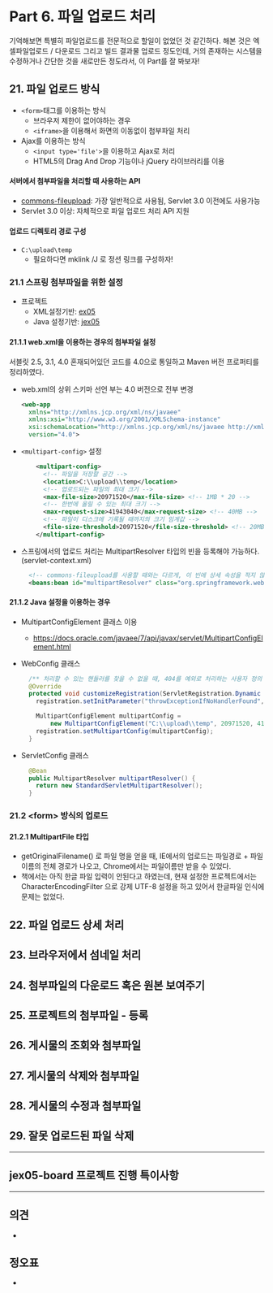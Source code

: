 # Part 6. 파일 업로드 처리

기억해보면 특별히 파일업로드를 전문적으로 할일이 없었던 것 같긴하다. 해본 것은 엑셀파일업로드 / 다운로드 그리고 빌드 결과물 업로드 정도인데, 거의 존재하는 시스템을 수정하거나 간단한 것을 새로만든 정도라서, 이 Part를 잘 봐보자!



## 21. 파일 업로드 방식

* `<form>`태그를 이용하는 방식
  * 브라우저 제한이 없어야하는 경우
  * `<iframe>`을 이용해서 화면의 이동없이 첨부파일 처리
* Ajax를 이용하는 방식
  * `<input type='file'>`을 이용하고 Ajax로 처리
  * HTML5의 Drag And Drop 기능이나 jQuery 라이브러리를 이용



#### 서버에서 첨부파일을 처리할 때 사용하는 API

* [commons-fileupload](https://commons.apache.org/proper/commons-fileupload/): 가장 일반적으로 사용됨, Servlet 3.0 이전에도 사용가능
* Servlet 3.0 이상: 자체적으로 파일 업로드 처리 API 지원



#### 업로드 디렉토리 경로 구성

* `C:\upload\temp`
  * 필요하다면 mklink /J 로 정션 링크를 구성하자!



### 21.1 스프링 첨부파일을 위한 설정

* 프로젝트
  * XML설정기반: [ex05](ex05)
  * Java 설정기반: [jex05](jex05)

#### 21.1.1 web.xml을 이용하는 경우의 첨부파일 설정

서블릿 2.5, 3.1, 4.0 혼재되어있던 코드를 4.0으로 통일하고 Maven 버전 프로퍼티를 정리하였다.

* web.xml의 상위 스키마 선언 부는 4.0 버전으로 전부 변경

  ```xml
  <web-app
    xmlns="http://xmlns.jcp.org/xml/ns/javaee"
    xmlns:xsi="http://www.w3.org/2001/XMLSchema-instance"
    xsi:schemaLocation="http://xmlns.jcp.org/xml/ns/javaee http://xmlns.jcp.org/xml/ns/javaee/web-app_4_0.xsd"
    version="4.0">
  ```

* `<multipart-config>` 설정

  ```xml
      <multipart-config>
        <!-- 파일을 저장할 공간 -->
        <location>C:\\upload\\temp</location>
        <!-- 업로드되는 파일의 최대 크기 -->
        <max-file-size>20971520</max-file-size> <!-- 1MB * 20 -->
        <!-- 한번에 올릴 수 있는 최대 크기 -->
        <max-request-size>41943040</max-request-size> <!-- 40MB -->
        <!-- 파일이 디스크에 기록될 때까지의 크기 임계값 -->
        <file-size-threshold>20971520</file-size-threshold> <!-- 20MB -->
      </multipart-config>
  ```

* 스프링에서의 업로드 처리는 MultipartResolver 타입의 빈을 등록해야 가능하다. (servlet-context.xml)

  ```xml
  	<!-- commons-fileupload를 사용할 때와는 다르게, 이 빈에 상세 속성을 적지 않고, web.xml에 정의된 값을 따르는 것 같다. -->
  	<beans:bean id="multipartResolver" class="org.springframework.web.multipart.support.StandardServletMultipartResolver" />
  
  ```

  

#### 21.1.2 Java 설정을 이용하는 경우

* MultipartConfigElement 클래스 이용
  * https://docs.oracle.com/javaee/7/api/javax/servlet/MultipartConfigElement.html

* WebConfig 클래스

  ```java
    /** 처리할 수 있는 핸들러를 찾을 수 없을 때, 404를 예외로 처리하는 사용자 정의 설정 서블릿 3.0 이상에서 설정 가능. */
    @Override
    protected void customizeRegistration(ServletRegistration.Dynamic registration) {
      registration.setInitParameter("throwExceptionIfNoHandlerFound", "true");
  
      MultipartConfigElement multipartConfig =
          new MultipartConfigElement("C:\\upload\\temp", 20971520, 41943040, 20971520);
      registration.setMultipartConfig(multipartConfig);
    }
  ```

* ServletConfig 클래스

  ```java
    @Bean
    public MultipartResolver multipartResolver() {
      return new StandardServletMultipartResolver();
    }
  ```

  

### 21.2 \<form> 방식의 업로드

#### 21.2.1 MultipartFile 타입

* getOriginalFilename() 로 파일 명을 얻을 때, IE에서의 업로드는 파일경로 + 파일이름의 전체 경로가 나오고, Chrome에서는 파일이름만 받을 수 있었다.
* 책에서는 아직 한글 파일 입력이 안된다고 하였는데, 현재 설정한 프로젝트에서는 CharacterEncodingFilter 으로 강제 UTF-8 설정을 하고 있어서 한글파일 인식에 문제는 없었다.



## 22. 파일 업로드 상세 처리





## 23. 브라우저에서 섬네일 처리





## 24. 첨부파일의 다운로드 혹은 원본 보여주기





## 25. 프로젝트의 첨부파일 - 등록





## 26. 게시물의 조회와 첨부파일





## 27. 게시물의 삭제와 첨부파일





## 28. 게시물의 수정과 첨부파일





## 29. 잘못 업로드된 파일 삭제







---

## jex05-board 프로젝트 진행 특이사항







---

## 의견

* 




## 정오표

* 

